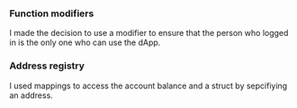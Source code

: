 ### Function modifiers
I made the decision to use a modifier to ensure that the person who logged in is the only one who can use the dApp.

### Address registry
I used mappings to access the account balance and a struct by sepcifiying an address.
